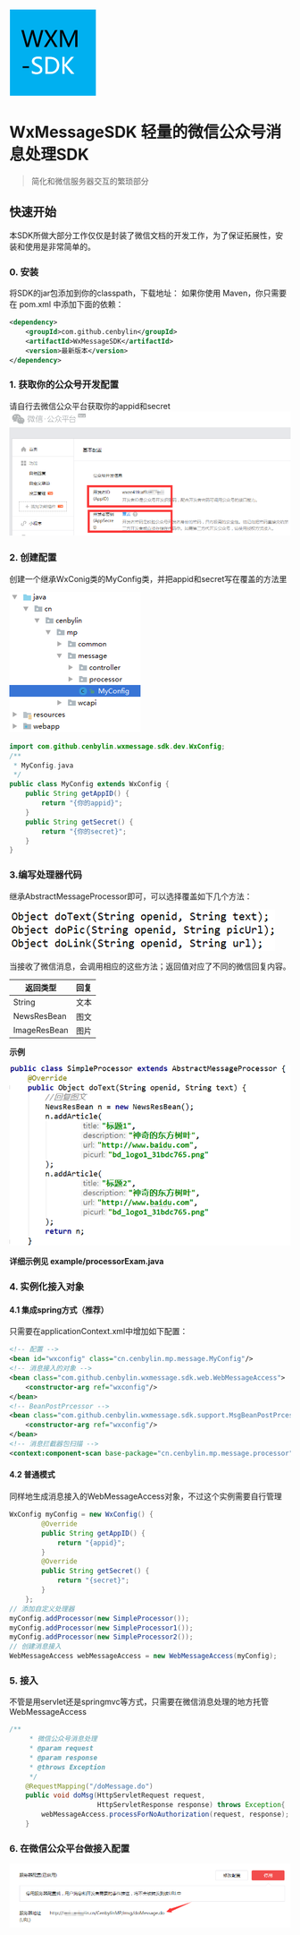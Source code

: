 ![Logo of the project](./project-resource/logo.png)
# WxMessageSDK 轻量的微信公众号消息处理SDK
> 简化和微信服务器交互的繁琐部分

## 快速开始

本SDK所做大部分工作仅仅是封装了微信文档的开发工作，为了保证拓展性，安装和使用是非常简单的。
### 0. 安装
将SDK的jar包添加到你的classpath，下载地址：
如果你使用 Maven，你只需要在 pom.xml 中添加下面的依赖：
```xml
<dependency>
    <groupId>com.github.cenbylin</groupId>
    <artifactId>WxMessageSDK</artifactId>
    <version>最新版本</version>
</dependency>
```
### 1. 获取你的公众号开发配置
请自行去微信公众平台获取你的appid和secret
![mp](./project-resource/mp.png)
### 2. 创建配置
创建一个继承WxConig类的MyConfig类，并把appid和secret写在覆盖的方法里

![myconfig](./project-resource/myconfig.png)
```java
import com.github.cenbylin.wxmessage.sdk.dev.WxConfig;
/**
 * MyConfig.java
 */
public class MyConfig extends WxConfig {
    public String getAppID() {
        return "{你的appid}";
    }
    public String getSecret() {
        return "{你的secret}";
    }
}
```
### 3.编写处理器代码
继承AbstractMessageProcessor即可，可以选择覆盖如下几个方法：

![method](./project-resource/method.png)

当接收了微信消息，会调用相应的这些方法；返回值对应了不同的微信回复内容。

| 返回类型 | 回复 |
|--------|--------|
|String|文本|
|NewsResBean|图文|
|ImageResBean|图片|

**示例**

![processor](./project-resource/exampleprocessor.png)

**详细示例见 example/processorExam.java**
### 4. 实例化接入对象
#### 4.1 集成spring方式（推荐）
只需要在applicationContext.xml中增加如下配置：
```xml
<!-- 配置 -->
<bean id="wxconfig" class="cn.cenbylin.mp.message.MyConfig"/>
<!-- 消息接入的对象 -->
<bean class="com.github.cenbylin.wxmessage.sdk.web.WebMessageAccess">
    <constructor-arg ref="wxconfig"/>
</bean>
<!-- BeanPostPrcessor -->
<bean class="com.github.cenbylin.wxmessage.sdk.support.MsgBeanPostPrcessorImpl">
    <constructor-arg ref="wxconfig"/>
</bean>
<!-- 消息拦截器包扫描 -->
<context:component-scan base-package="cn.cenbylin.mp.message.processor" />
```
#### 4.2 普通模式
同样地生成消息接入的WebMessageAccess对象，不过这个实例需要自行管理
```java
WxConfig myConfig = new WxConfig() {
        @Override
        public String getAppID() {
            return "{appid}";
        }
        @Override
        public String getSecret() {
            return "{secret}";
        }
    };
// 添加自定义处理器
myConfig.addProcessor(new SimpleProcessor());
myConfig.addProcessor(new SimpleProcessor1());
myConfig.addProcessor(new SimpleProcessor2());
// 创建消息接入
WebMessageAccess webMessageAccess = new WebMessageAccess(myConfig);
```
### 5. 接入
不管是用servlet还是springmvc等方式，只需要在微信消息处理的地方托管WebMessageAccess
```java
/**
	 * 微信公众号消息处理
	 * @param request
	 * @param response
	 * @throws Exception
	 */
	@RequestMapping("/doMessage.do")
	public void doMsg(HttpServletRequest request,
					  HttpServletResponse response) throws Exception{
        webMessageAccess.processForNoAuthorization(request, response);
	}
```
### 6. 在微信公众平台做接入配置
![mpConfig](./project-resource/mpConfig.png)
